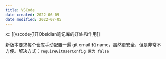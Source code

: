 ```yaml
---
title: VSCode
date created: 2022-06-09
date modified: 2022-07-05
---
```


x:: [[vscode打开Obsidian笔记库的好处和作用]]

新版本要求每个仓库手动配置一遍 git email 和 name，虽然更安全，但是非常不方便。解决方式：`requireGitUserConfig 置为 false`
